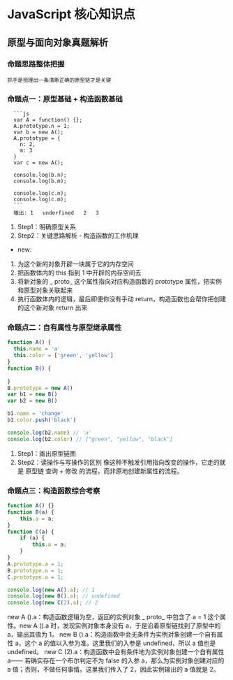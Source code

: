 # JavaScript 核心知识点

## 原型与面向对象真题解析 

### 命题思路整体把握
    抓手是梳理出一条清晰正确的原型链才是关键


### 命题点一：原型基础 + 构造函数基础
      ```js
      var A = function() {};
      A.prototype.n = 1;
      var b = new A();
      A.prototype = {
        n: 2,
        m: 3
      }
      var c = new A();

      console.log(b.n);
      console.log(b.m);

      console.log(c.n);
      console.log(c.m);
      ```
      输出: 1   underfined   2   3

  1. Step1：明确原型关系
  2. Step2：关键思路解析 - 构造函数的工作机理
   
  - new: 
  1. 为这个新的对象开辟一块属于它的内存空间
  2. 把函数体内的 this 指到 1 中开辟的内存空间去
  3. 将新对象的 _ proto_ 这个属性指向对应构造函数的 prototype 属性，把实例和原型对象关联起来
  4. 执行函数体内的逻辑，最后即便你没有手动 return，构造函数也会帮你把创建的这个新对象 return 出来

  ### 命题点二：自有属性与原型继承属性
  ```js
  function A() {
    this.name = 'a'
    this.color = ['green', 'yellow']
  }
  function B() {
    
  }
  B.prototype = new A()
  var b1 = new B()
  var b2 = new B()
  
  b1.name = 'change'
  b1.color.push('black')

  console.log(b2.name) // 'a'
  console.log(b2.color) // ["green", "yellow", "black"]
  ```

  1. Step1：画出原型链图
  2. Step2：读操作与写操作的区别
      像这种不触发引用指向改变的操作，它走的就是 原型链 查询 + 修改 的流程，而非原地创建新属性的流程。

  ### 命题点三：构造函数综合考察
  ```js
  function A() {}
  function B(a) {
      this.a = a;
  }
  function C(a) {
      if (a) {
          this.a = a;
      }
  }
  A.prototype.a = 1;
  B.prototype.a = 1;
  C.prototype.a = 1;

  console.log(new A().a); // 1
  console.log(new B().a); // undefined
  console.log(new C(2).a); // 2
  ```
  new A ().a：构造函数逻辑为空，返回的实例对象 _ proto_ 中包含了 a = 1 这个属性。new A ().a 时，发现实例对象本身没有 a，于是沿着原型链找到了原型中的 a，输出其值为 1。
  new B ().a：构造函数中会无条件为实例对象创建一个自有属性 a，这个 a 的值以入参为准。这里我们的入参是 undefined，所以 a 值也是 undefined。
  new C (2).a：构造函数中会有条件地为实例对象创建一个自有属性 a—— 若确实存在一个布尔判定不为 false 的入参 a，那么为实例对象创建对应的 a 值；否则，不做任何事情。这里我们传入了 2，因此实例输出的 a 值就是 2。